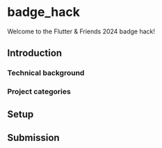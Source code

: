 # badge_hack

Welcome to the Flutter & Friends 2024 badge hack!

## Introduction

### Technical background

### Project categories

## Setup

## Submission
